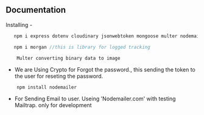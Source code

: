 ## Documentation
 
Installing -
```bash
   npm i express dotenv cloudinary jsonwebtoken mongoose multer nodemailer nodemon bcryptjs cookie-parser cors --save
```
```javascript
   npm i morgan //this is library for logged tracking
```

```info
    Multer converting binary data to image
```

- We are Using Crypto for Forgot the password., this sending the token to the user for reseting the password.

```bash
    npm install nodemailer
```
- For Sending Email to user. Useing 'Nodemailer.com' with testing Mailtrap. only for development